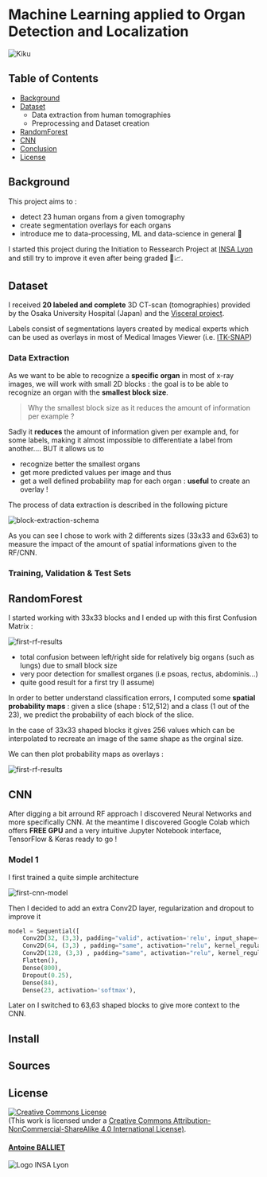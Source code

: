 # Machine Learning applied to Organ Detection and Localization

![Kiku](ressources/liver_overlay.png)

## Table of Contents

- [Background](#background)
- [Dataset](#dataset)
    * Data extraction from human tomographies
    * Preprocessing and Dataset creation
- [RandomForest](#randomforest)
- [CNN](#cnn)
- [Conclusion](#conclusion)
- [License](#license)

## Background

This project aims to :
* detect 23 human organs from a given tomography
* create segmentation overlays for each organs
* introduce me to data-processing, ML and data-science in general :children_crossing: 

I started this project during the Initiation to Ressearch  Project at [INSA Lyon](https://www.insa-lyon.fr/) and still try to improve it even after being graded :construction_worker::chart_with_upwards_trend:.

## Dataset

I received **20 labeled and complete** 3D CT-scan (tomographies) provided by the Osaka University Hospital (Japan) and the [Visceral project](http://www.visceral.eu/).

Labels consist of segmentations layers created by medical experts which can be used as overlays in most of Medical Images Viewer (i.e. [ITK-SNAP](http://www.itksnap.org/pmwiki/pmwiki.php))


### Data Extraction

As we want to be able to recognize a **specific organ** in most of x-ray images, we will work with small 2D blocks : the goal is to be able to recognize an organ with the **smallest block size**. 

> Why the smallest block size as it reduces the amount of information per example ?

Sadly it **reduces** the amount of information given per example and, for some labels, making it almost impossible to differentiate a label from another.... BUT it allows us to
 - recognize better the smallest organs
 - get more predicted values per image and thus
 - get a well defined probability map for each organ : **useful** to create an overlay !

The process of data extraction is described in the following picture

![block-extraction-schema](ressources/block_extraction.png)

As you can see I chose to work with 2 differents sizes (33x33 and 63x63) to measure the impact of the amount of spatial informations given to the RF/CNN.

### Training, Validation & Test Sets


## RandomForest

I started working with 33x33 blocks and I ended up with this first Confusion Matrix :

![first-rf-results](ressources/RF_first_results.png)

- total confusion between left/right side for relatively big organs (such as lungs) due to small block size
- very poor detection for smallest organes (i.e psoas, rectus, abdominis...)
- quite good result for a first try (I assume)

In order to better understand classification errors, I computed some **spatial probability maps** : given a slice (shape : 512,512) and a class (1 out of the 23), we predict the probability of each block of the slice.

In the case of 33x33 shaped blocks it gives 256 values which can be interpolated to recreate an image of the same shape as the orginal size. 

We can then plot probability maps as overlays :

![first-rf-results](ressources/classification_mistakes.png)

## CNN

After digging a bit arround RF approach I discovered Neural Networks and more specifically CNN. At the meantime I discovered Google Colab which offers **FREE GPU** and a very intuitive Jupyter Notebook interface, TensorFlow & Keras ready to go !

### Model 1

I first trained a quite simple architecture

![first-cnn-model](ressources/first_model.png)

Then I decided to add an extra Conv2D layer, regularization and dropout to improve it

```python
model = Sequential([
    Conv2D(32, (3,3), padding="valid", activation='relu', input_shape=(33, 33, 1), kernel_regularizer=l2(0.001), strides=(2, 2)),
    Conv2D(64, (3,3) , padding="same", activation="relu", kernel_regularizer=l2(0.001), strides=(2, 2)),
    Conv2D(128, (3,3) , padding="same", activation="relu", kernel_regularizer=l2(0.001), strides=(2, 2)),
    Flatten(),
    Dense(800),
    Dropout(0.25),
    Dense(84),
    Dense(23, activation='softmax'),
```

Later on I switched to 63,63 shaped blocks to give more context to the CNN.




## Install

## Sources


## License
<a rel="license" href="http://creativecommons.org/licenses/by-nc-sa/4.0/"><img alt="Creative Commons License" style="border-width:0" src="https://i.creativecommons.org/l/by-nc-sa/4.0/88x31.png" /></a><br />(This work is licensed under a <a rel="license" href="http://creativecommons.org/licenses/by-nc-sa/4.0/">Creative Commons Attribution-NonCommercial-ShareAlike 4.0 International License)</a>.
#### [Antoine BALLIET](https://fr.linkedin.com/in/antoineballiet)
![Logo INSA Lyon](https://upload.wikimedia.org/wikipedia/commons/b/b9/Logo_INSA_Lyon_%282014%29.svg)
